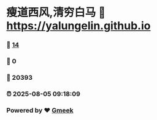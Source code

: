 # 瘦道西风,清穷白马 :link: https://yalungelin.github.io 
### :page_facing_up: [14](https://yalungelin.github.io/tag.html) 
### :speech_balloon: 0 
### :hibiscus: 20393 
### :alarm_clock: 2025-08-05 09:18:09 
### Powered by :heart: [Gmeek](https://github.com/Meekdai/Gmeek)

